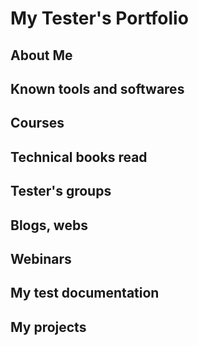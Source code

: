 # My Tester's Portfolio 

## About Me

## Known tools and softwares

## Courses

## Technical books read

## Tester's groups

## Blogs, webs

## Webinars

## My test documentation

## My projects